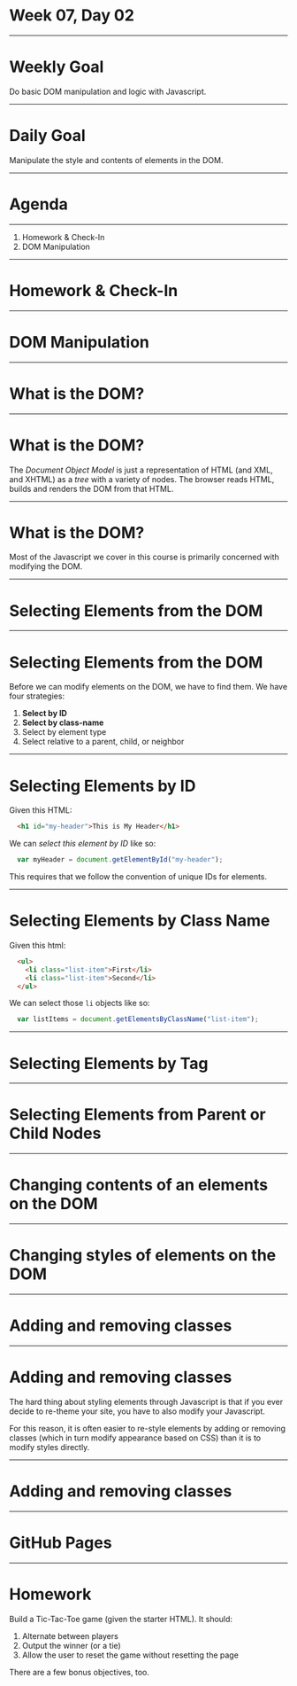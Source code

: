 # Week 07, Day 02

---

# Weekly Goal

Do basic DOM manipulation and logic with Javascript.

---

# Daily Goal

Manipulate the style and contents of elements in the DOM.

---

# Agenda

---

1. Homework & Check-In
2. DOM Manipulation

---

# Homework & Check-In

---

# DOM Manipulation

---

# What is the DOM?

---

# What is the DOM?

The *Document Object Model* is just a representation of HTML (and XML, and XHTML) as a *tree* with a variety of nodes. The browser reads HTML, builds and renders the DOM from that HTML.

---

# What is the DOM?

Most of the Javascript we cover in this course is primarily concerned with modifying the DOM.

---

# Selecting Elements from the DOM

---

# Selecting Elements from the DOM

Before we can modify elements on the DOM, we have to find them. We have four strategies:

1. **Select by ID**
2. **Select by class-name**
3. Select by element type
4. Select relative to a parent, child, or neighbor

---

# Selecting Elements by ID

Given this HTML:

```html
  <h1 id="my-header">This is My Header</h1>
```

We can *select this element by ID* like so:

```javascript
  var myHeader = document.getElementById("my-header");
```

This requires that we follow the convention of unique IDs for elements.

---

# Selecting Elements by Class Name

Given this html:

```html
  <ul>
    <li class="list-item">First</li>
    <li class="list-item">Second</li>
  </ul>
```

We can select those `li` objects like so:

```javascript
  var listItems = document.getElementsByClassName("list-item");
```

---

# Selecting Elements by Tag

---

# Selecting Elements from Parent or Child Nodes

---

# Changing contents of an elements on the DOM

---

# Changing styles of elements on the DOM

---

# Adding and removing classes 

---

# Adding and removing classes

The hard thing about styling elements through Javascript is that if you ever decide to re-theme your site, you have to also modify your Javascript.

For this reason, it is often easier to re-style elements by adding or removing classes (which in turn modify appearance based on CSS) than it is to modify styles directly.

---

# Adding and removing classes



---

# GitHub Pages

---

# Homework

Build a Tic-Tac-Toe game (given the starter HTML). It should:

1. Alternate between players
2. Output the winner (or a tie)
3. Allow the user to reset the game without resetting the page

There are a few bonus objectives, too.
